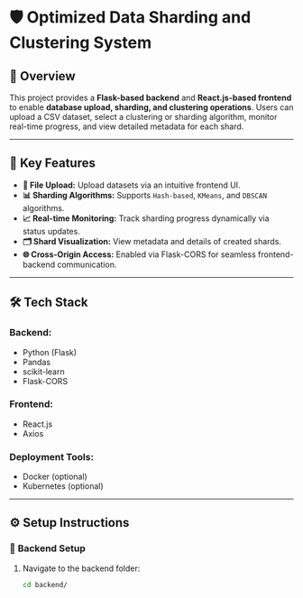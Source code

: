 # 🛡️ Optimized Data Sharding and Clustering System

## 📑 **Overview**

This project provides a **Flask-based backend** and **React.js-based frontend** to enable **database upload, sharding, and clustering operations**. Users can upload a CSV dataset, select a clustering or sharding algorithm, monitor real-time progress, and view detailed metadata for each shard.

---

## 🚀 **Key Features**

- **🔼 File Upload:** Upload datasets via an intuitive frontend UI.
- **📊 Sharding Algorithms:** Supports `Hash-based`, `KMeans`, and `DBSCAN` algorithms.
- **📈 Real-time Monitoring:** Track sharding progress dynamically via status updates.
- **🗂️ Shard Visualization:** View metadata and details of created shards.
- **🌐 Cross-Origin Access:** Enabled via Flask-CORS for seamless frontend-backend communication.

---

## 🛠️ **Tech Stack**

### **Backend:**
- Python (Flask)
- Pandas
- scikit-learn
- Flask-CORS

### **Frontend:**
- React.js
- Axios

### **Deployment Tools:**
- Docker (optional)
- Kubernetes (optional)

---

## ⚙️ **Setup Instructions**

### 🐍 **Backend Setup**

1. Navigate to the backend folder:
   ```bash
   cd backend/
